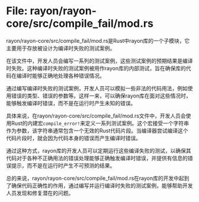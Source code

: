 # File: rayon/rayon-core/src/compile_fail/mod.rs

rayon/rayon-core/src/compile_fail/mod.rs是Rust中rayon库的一个子模块，它主要用于存放被设计为编译时失败的测试案例。

在该文件中，开发人员会编写一系列的测试案例，这些测试案例的预期结果是编译时失败。这种编译时失败的测试案例被用作rayon库的内部测试，旨在确保库的代码在编译时能够正确地处理各种错误情况。

通过编写编译时失败的测试案例，开发人员可以模拟一些非法的代码用法，例如使用错误的类型、错误的参数等。这样一来，可以确保rayon库在面对这些情况时，能够触发编译时错误，而不是在运行时产生未知的错误。

具体来说，在rayon/rayon-core/src/compile_fail/mod.rs文件中，开发人员会使用Rust的内建宏`compile_error!`来定义一系列测试案例。这个宏接受一个字符串作为参数，该字符串通常包含一个无效的Rust代码片段。当编译器尝试编译这个代码片段时，就会因为代码本身的错误而产生编译时错误。

通过这种方式，rayon库的开发人员可以定期运行这些编译失败的测试，以确保其代码对于各种不正确用法的错误处理能够正确触发编译时错误，并提供有信息的错误提示，而不是在运行时产生不可预测的结果。

总的来说，rayon/rayon-core/src/compile_fail/mod.rs在rayon库的开发中起到了确保代码正确性的作用，通过编写并运行编译时失败的测试案例，能够帮助开发人员发现和修复潜在的问题。


